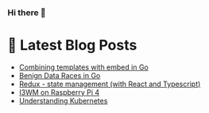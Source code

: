 ### Hi there 👋



# 📩 Latest Blog Posts 
<!-- BLOG-POST-LIST:START -->
- [Combining templates with embed in Go](http://shanehowearth.com/combining-templates-with-embed-in-go)
- [Benign Data Races in Go](http://shanehowearth.com/benign-data-races-in-go)
- [Redux - state management &lpar;with React and Typescript&rpar;](http://shanehowearth.com/redux-state-management-with-react-and-typescript)
- [I3WM on Raspberry Pi 4](http://shanehowearth.com/i3wm-on-raspberry-pi-4)
- [Understanding Kubernetes](http://shanehowearth.com/understanding-kubernetes-2)
<!-- BLOG-POST-LIST:END -->
